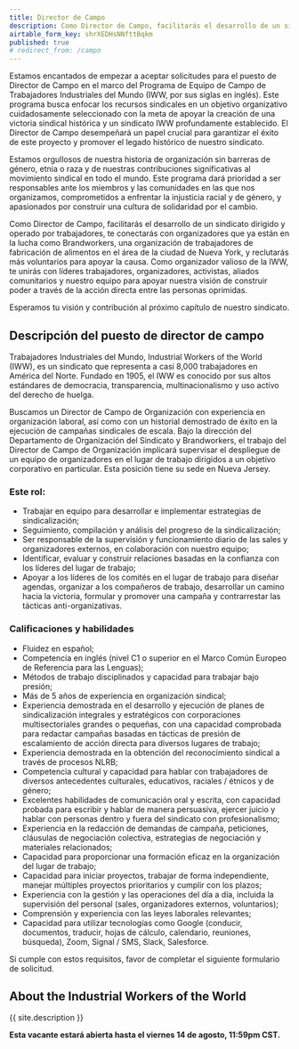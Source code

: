 ```yaml
---
title: Director de Campo
description: Como Director de Campo, facilitarás el desarrollo de un sindicato dirigido y operado por trabajadores, te conectarás con organizadores que ya están en la lucha como Brandworkers, una organización de trabajadores de fabricación de alimentos en el área de la ciudad de Nueva York, y reclutarás más voluntarios para apoyar la causa. Como organizador valioso de la IWW, te unirás con líderes trabajadores, organizadores, activistas, aliados comunitarios y nuestro equipo para apoyar nuestra visión de construir poder a través de la acción directa entre las personas oprimidas.
airtable_form_key: shrXEDHsNNfttBqkm
published: true
# redirect_from: /campo
---
```


Estamos encantados de empezar a aceptar solicitudes para el puesto de Director de Campo en el marco del Programa de Equipo de Campo de Trabajadores Industriales del Mundo (IWW, por sus siglas en inglés). Este programa busca enfocar los recursos sindicales en un objetivo organizativo cuidadosamente seleccionado con la meta de apoyar la creación de una victoria sindical histórica y un sindicato IWW profundamente establecido. El Director de Campo desempeñará un papel crucial para garantizar el éxito de este proyecto y promover el legado histórico de nuestro sindicato.

Estamos orgullosos de nuestra historia de organización sin barreras de género, etnia o raza y de nuestras contribuciones significativas al movimiento sindical en todo el mundo. Este programa dará prioridad a ser responsables ante los miembros y las comunidades en las que nos organizamos, comprometidos a enfrentar la injusticia racial y de género, y apasionados por construir una cultura de solidaridad por el cambio.

Como Director de Campo, facilitarás el desarrollo de un sindicato dirigido y operado por trabajadores, te conectarás con organizadores que ya están en la lucha como Brandworkers, una organización de trabajadores de fabricación de alimentos en el área de la ciudad de Nueva York, y reclutarás más voluntarios para apoyar la causa. Como organizador valioso de la IWW, te unirás con líderes trabajadores, organizadores, activistas, aliados comunitarios y nuestro equipo para apoyar nuestra visión de construir poder a través de la acción directa entre las personas oprimidas.

Esperamos tu visión y contribución al próximo capítulo de nuestro sindicato.

## Descripción del puesto de director de campo

Trabajadores Industriales del Mundo, Industrial Workers of the World (IWW), es un sindicato que representa a casi 8,000 trabajadores en América del Norte. Fundado en 1905, el IWW es conocido por sus altos estándares de democracia, transparencia, multinacionalismo y uso activo del derecho de huelga.

Buscamos un Director de Campo de Organización con experiencia en organización laboral, así como con un historial demostrado de éxito en la ejecución de campañas sindicales de escala. Bajo la dirección del Departamento de Organización del Sindicato y Brandworkers, el trabajo del Director de Campo de Organización implicará supervisar el despliegue de un equipo de organizadores en el lugar de trabajo dirigidos a un objetivo corporativo en particular. Esta posición tiene su sede en Nueva Jersey.

### Este rol: 

- Trabajar en equipo para desarrollar e implementar estrategias de sindicalización;
- Seguimiento, compilación y análisis del progreso de la sindicalización;
- Ser responsable de la supervisión y funcionamiento diario de las sales y organizadores externos, en colaboración con nuestro equipo;
- Identificar, evaluar y construir relaciones basadas en la confianza con los líderes del lugar de trabajo;
- Apoyar a los líderes de los comités en el lugar de trabajo para diseñar agendas, organizar a los compañeros de trabajo, desarrollar un camino hacia la victoria, formular y promover una campaña y contrarrestar las tácticas anti-organizativas.

### Calificaciones y habilidades

- Fluidez en español;
- Competencia en inglés (nivel C1 o superior en el Marco Común Europeo de Referencia para las Lenguas);
- Métodos de trabajo disciplinados y capacidad para trabajar bajo presión;
- Más de 5 años de experiencia en organización sindical;
- Experiencia demostrada en el desarrollo y ejecución de planes de sindicalización integrales y estratégicos con corporaciones multisectoriales grandes o pequeñas, con una capacidad comprobada para redactar campañas basadas en tácticas de presión de escalamiento de acción directa para diversos lugares de trabajo;
- Experiencia demostrada en la obtención del reconocimiento sindical a través de procesos NLRB;
- Competencia cultural y capacidad para hablar con trabajadores de diversos antecedentes culturales, educativos, raciales / étnicos y de género;
- Excelentes habilidades de comunicación oral y escrita, con capacidad probada para escribir y hablar de manera persuasiva, ejercer juicio y hablar con personas dentro y fuera del sindicato con profesionalismo;
- Experiencia en la redacción de demandas de campaña, peticiones, cláusulas de negociación colectiva, estrategias de negociación y materiales relacionados;
- Capacidad para proporcionar una formación eficaz en la organización del lugar de trabajo;
- Capacidad para iniciar proyectos, trabajar de forma independiente, manejar múltiples proyectos prioritarios y cumplir con los plazos;
- Experiencia con la gestión y las operaciones del día a día, incluida la supervisión del personal (sales, organizadores externos, voluntarios);
- Comprensión y experiencia con las leyes laborales relevantes;
- Capacidad para utilizar tecnologías como Google (conducir, documentos, traducir, hojas de cálculo, calendario, reuniones, búsqueda), Zoom, Signal / SMS, Slack, Salesforce.

Si cumple con estos requisitos, favor de completar el siguiente formulario de solicitud.

## About the Industrial Workers of the World

{{ site.description }}

**Esta vacante estará abierta hasta el viernes 14 de agosto, 11:59pm CST.**

